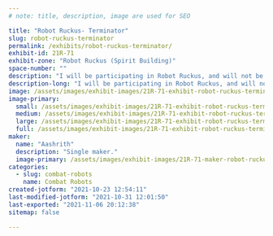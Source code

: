 ```yaml
---
# note: title, description, image are used for SEO

title: "Robot Ruckus- Terminator"
slug: robot-ruckus-terminator
permalink: /exhibits/robot-ruckus-terminator/
exhibit-id: 21R-71
exhibit-zone: "Robot Ruckus (Spirit Building)"
space-number: ""
description: "I will be participating in Robot Ruckus, and will not be having an exhibit besides the pit."
description-long: "I will be participating in Robot Ruckus, and will not be having an exhibit besides the pit."
image: /assets/images/exhibit-images/21R-71-exhibit-robot-ruckus-terminator-43-a-3549-large.png
image-primary: 
  small: /assets/images/exhibit-images/21R-71-exhibit-robot-ruckus-terminator-43-a-3549-small.png
  medium: /assets/images/exhibit-images/21R-71-exhibit-robot-ruckus-terminator-43-a-3549-medium.png
  large: /assets/images/exhibit-images/21R-71-exhibit-robot-ruckus-terminator-43-a-3549-large.png
  full: /assets/images/exhibit-images/21R-71-exhibit-robot-ruckus-terminator-43-a-3549-full.png
maker: 
  name: "Aashrith"
  description: "Single maker."
  image-primary: /assets/images/exhibit-images/21R-71-maker-robot-ruckus-terminator-a-medium.png
categories: 
  - slug: combat-robots
    name: Combat Robots
created-jotform: "2021-10-23 12:54:11"
last-modified-jotform: "2021-10-31 12:01:50"
last-exported: "2021-11-06 20:12:38"
sitemap: false

---
```

